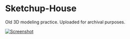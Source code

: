 # Sketchup-House
Old 3D modeling practice. Uploaded for archival purposes.

[![Screenshot](https://i.imgur.com/lLCucya.png)](https://app.connect.trimble.com/tc/api/2.0/s/4E_kpCjjTvV1IN8GnnE-C2wrX0SlC5G_nmvbJhEFUkfClqNsedwtYawnWpvuMEl6
)
